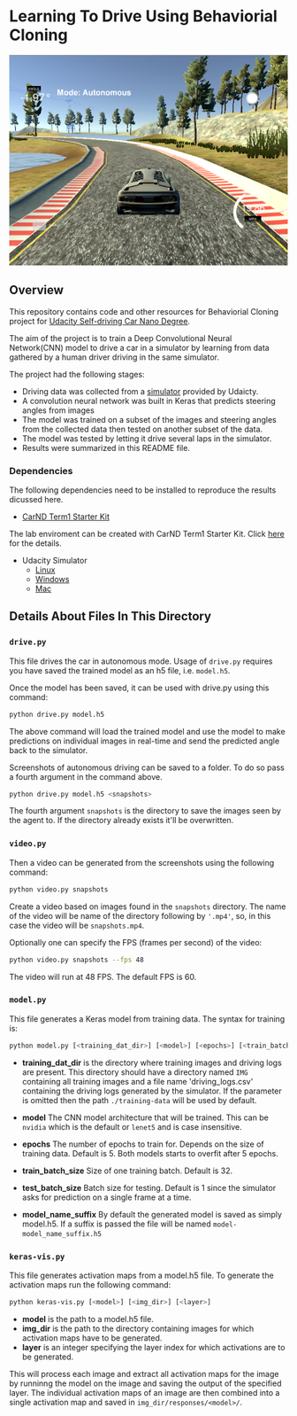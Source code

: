 # Learning To Drive Using Behaviorial Cloning

![Autonomous Driving](writeup-resources/go-autonomous.png)

Overview
---
This repository contains code and other resources for Behaviorial Cloning project for [Udacity Self-driving Car Nano Degree](https://in.udacity.com/course/self-driving-car-engineer-nanodegree--nd013/).

The aim of the project is to train a Deep Convolutional Neural Network(CNN) model to drive a car in a simulator by learning from data gathered by a human driver driving in the same simulator.

The project had the following stages:
* Driving data was collected from a [simulator](https://d17h27t6h515a5.cloudfront.net/topher/2017/February/58ae46bb_linux-sim/linux-sim.zip) provided by Udaicty.
* A convolution neural network was built in Keras that predicts steering angles from images
* The model was trained on a subset of the images and steering angles from the collected data then tested on another subset of the data.
* The model was tested by letting it drive several laps in the simulator.
* Results were summarized in this README file.

### Dependencies
The following dependencies need to be installed to reproduce the results dicussed here.

* [CarND Term1 Starter Kit](https://github.com/udacity/CarND-Term1-Starter-Kit)

The lab enviroment can be created with CarND Term1 Starter Kit. Click [here](https://github.com/udacity/CarND-Term1-Starter-Kit/blob/master/README.md) for the details.

* Udacity Simulator
    * [Linux](https://d17h27t6h515a5.cloudfront.net/topher/2017/February/58ae46bb_linux-sim/linux-sim.zip)
    * [Windows](https://d17h27t6h515a5.cloudfront.net/topher/2017/February/58ae4419_windows-sim/windows-sim.zip)
    * [Mac](https://d17h27t6h515a5.cloudfront.net/topher/2017/February/58ae4594_mac-sim.app/mac-sim.app.zip)


## Details About Files In This Directory

### `drive.py`

This file drives the car in autonomous mode. Usage of `drive.py` requires you have saved the trained model as an h5 file, i.e. `model.h5`. 

Once the model has been saved, it can be used with drive.py using this command:

```sh
python drive.py model.h5
```

The above command will load the trained model and use the model to make predictions on individual images in real-time and send the predicted angle back to the simulator.

Screenshots of autonomous driving can be saved to a folder. To do so pass a fourth argument in the command above.

```sh
python drive.py model.h5 <snapshots>
```

The fourth argument `snapshots` is the directory to save the images seen by the agent to. If the directory already exists it'll be overwritten.

### `video.py`
Then a video can be generated from the screenshots using the following command:


```sh
python video.py snapshots
```

Create a video based on images found in the `snapshots` directory. The name of the video will be name of the directory following by `'.mp4'`, so, in this case the video will be `snapshots.mp4`.

Optionally one can specify the FPS (frames per second) of the video:

```sh
python video.py snapshots --fps 48
```

The video will run at 48 FPS. The default FPS is 60.

### `model.py`
This file generates a Keras model from training data. The syntax for training is:

```sh
python model.py [<training_dat_dir>] [<model>] [<epochs>] [<train_batch_size>] [<test_batch_size>] [<model_name_suffix>]
```
- **training_dat_dir** is the directory where training images and driving logs are present. This directory should have a directory named `IMG` containing all training images and a file name 'driving_logs.csv' containing the driving logs generated by the simulator. If the parameter is omitted then the path `./training-data` will be used by default.

- **model** The CNN model architecture that will be trained. This can be `nvidia` which is the default or `lenet5` and is case insensitive.

- **epochs** The number of epochs to train for. Depends on the size of training data. Default is 5. Both models starts to overfit after 5 epochs.

- **train_batch_size** Size of one training batch. Default is 32.

- **test_batch_size** Batch size for testing. Default is 1 since the simulator asks for prediction on a single frame at a time.

- **model_name_suffix** By default the generated model is saved as simply model.h5. If a suffix is passed the file will be named `model-model_name_suffix.h5`


### `keras-vis.py`
This file generates activation maps from a model.h5 file. To generate the activation maps run the following command:

```sh
python keras-vis.py [<model>] [<img_dir>] [<layer>]
```
- **model** is the path to a model.h5 file.
- **img_dir** is the path to the directory containing images for which activation maps have to be generated.
- **layer** is an integer specifying the layer index for which activations are to be generated.

This will process each image and extract all activation maps for the image by runninng the model on the image and saving the output of the specified layer. The individual activation maps of an image are then combined into a single activation map and saved in `img_dir/responses/<model>/`. 
